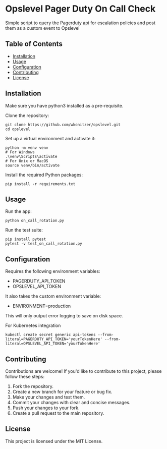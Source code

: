 # Opslevel Pager Duty On Call Check

Simple script to query the Pagerduty api for escalation policies and post them as a custom event to Opslevel


## Table of Contents

- [Installation](#installation)
- [Usage](#usage)
- [Configuration](#configuration)
- [Contributing](#contributing)
- [License](#license)

## Installation

Make sure you have python3 installed as a pre-requisite.

Clone the repository:
```shell
git clone https://github.com/wkonitzer/opslevel.git
cd opslevel
```

Set up a virtual environment and activate it:

```shell
python -m venv venv
# For Windows
.\venv\Scripts\activate
# For Unix or MacOS
source venv/bin/activate
```

Install the required Python packages:
```shell
pip install -r requirements.txt
```

## Usage

Run the app:

```shell
python on_call_rotation.py
```

Run the test suite:
```shell
pip install pytest
pytest -v test_on_call_rotation.py
```

## Configuration

Requires the following environment variables:

- PAGERDUTY_API_TOKEN
- OPSLEVEL_API_TOKEN

It also takes the custom environment variable:
- ENVIRONMENT=production

This will only output error logging to save on disk space.

For Kubernetes integration
```shell
kubectl create secret generic api-tokens --from-literal=PAGERDUTY_API_TOKEN='yourTokenHere' --from-literal=OPSLEVEL_API_TOKEN='yourTokenHere'
```

## Contributing

Contributions are welcome! If you'd like to contribute to this project, please follow these steps:

1. Fork the repository.
2. Create a new branch for your feature or bug fix.
3. Make your changes and test them.
4. Commit your changes with clear and concise messages.
5. Push your changes to your fork.
6. Create a pull request to the main repository.

## License

This project is licensed under the MIT License.
